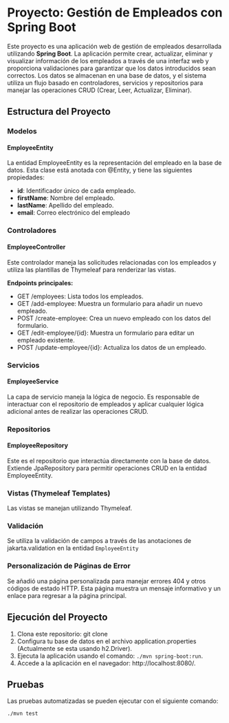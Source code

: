 # Proyecto: Gestión de Empleados con Spring Boot

Este proyecto es una aplicación web de gestión de empleados desarrollada utilizando **Spring Boot**. La aplicación permite crear, actualizar, eliminar y visualizar información de los empleados a través de una interfaz web y proporciona validaciones para garantizar que los datos introducidos sean correctos. Los datos se almacenan en una base de datos, y el sistema utiliza un flujo basado en controladores, servicios y repositorios para manejar las operaciones CRUD (Crear, Leer, Actualizar, Eliminar).

## Estructura del Proyecto

### Modelos

#### EmployeeEntity

La entidad EmployeeEntity es la representación del empleado en la base de datos. Esta clase está anotada con @Entity, y tiene las siguientes propiedades:

-  **id**: Identificador único de cada empleado.
-  **firstName**: Nombre del empleado.
-  **lastName**: Apellido del empleado.
-  **email**: Correo electrónico del empleado

### Controladores

#### EmployeeController

Este controlador maneja las solicitudes relacionadas con los empleados y utiliza las plantillas de Thymeleaf para renderizar las vistas.

**Endpoints principales:**

-  GET /employees: Lista todos los empleados.
-  GET /add-employee: Muestra un formulario para añadir un nuevo empleado.
-  POST /create-employee: Crea un nuevo empleado con los datos del formulario.
-  GET /edit-employee/{id}: Muestra un formulario para editar un empleado existente.
-  POST /update-employee/{id}: Actualiza los datos de un empleado.

### Servicios

#### EmployeeService

La capa de servicio maneja la lógica de negocio. Es responsable de interactuar con el repositorio de empleados y aplicar cualquier lógica adicional antes de realizar las operaciones CRUD.

### Repositorios

#### EmployeeRepository

Este es el repositorio que interactúa directamente con la base de datos. Extiende JpaRepository para permitir operaciones CRUD en la entidad EmployeeEntity.

### Vistas (Thymeleaf Templates)

Las vistas se manejan utilizando Thymeleaf.

### Validación

Se utiliza la validación de campos a través de las anotaciones de jakarta.validation en la entidad `EmployeeEntity`

### Personalización de Páginas de Error

Se añadió una página personalizada para manejar errores 404 y otros códigos de estado HTTP. Esta página muestra un mensaje informativo y un enlace para regresar a la página principal.

## Ejecución del Proyecto

1. Clona este repositorio: git clone
2. Configura tu base de datos en el archivo application.properties (Actualmente se esta usando h2.Driver).
3. Ejecuta la aplicación usando el comando: `./mvn spring-boot:run`.
4. Accede a la aplicación en el navegador: http://localhost:8080/.

## Pruebas

Las pruebas automatizadas se pueden ejecutar con el siguiente comando:

`./mvn test`
